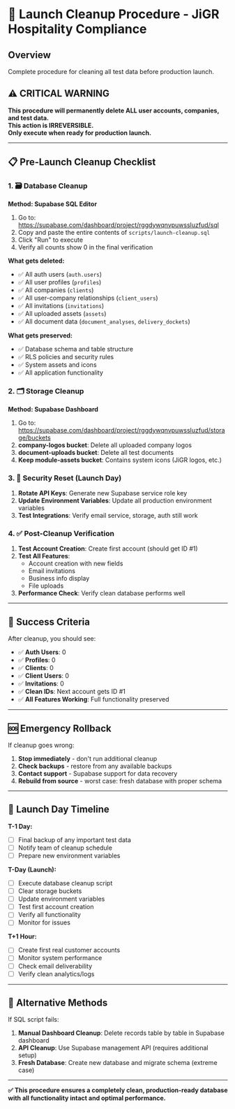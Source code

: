 # 🚀 Launch Cleanup Procedure - JiGR Hospitality Compliance

## Overview
Complete procedure for cleaning all test data before production launch.

## ⚠️ CRITICAL WARNING
**This procedure will permanently delete ALL user accounts, companies, and test data.**  
**This action is IRREVERSIBLE.**  
**Only execute when ready for production launch.**

---

## 📋 Pre-Launch Cleanup Checklist

### 1. 🗃️ Database Cleanup
**Method: Supabase SQL Editor**

1. Go to: https://supabase.com/dashboard/project/rggdywqnvpuwssluzfud/sql
2. Copy and paste the entire contents of `scripts/launch-cleanup.sql`
3. Click "Run" to execute
4. Verify all counts show 0 in the final verification

**What gets deleted:**
- ✅ All auth users (`auth.users`)
- ✅ All user profiles (`profiles`) 
- ✅ All companies (`clients`)
- ✅ All user-company relationships (`client_users`)
- ✅ All invitations (`invitations`)
- ✅ All uploaded assets (`assets`)
- ✅ All document data (`document_analyses`, `delivery_dockets`)

**What gets preserved:**
- ✅ Database schema and table structure
- ✅ RLS policies and security rules
- ✅ System assets and icons
- ✅ All application functionality

### 2. 🗂️ Storage Cleanup
**Method: Supabase Dashboard**

1. Go to: https://supabase.com/dashboard/project/rggdywqnvpuwssluzfud/storage/buckets
2. **company-logos bucket**: Delete all uploaded company logos
3. **document-uploads bucket**: Delete all test documents
4. **Keep module-assets bucket**: Contains system icons (JiGR logos, etc.)

### 3. 🔐 Security Reset (Launch Day)
1. **Rotate API Keys**: Generate new Supabase service role key
2. **Update Environment Variables**: Update all production environment variables
3. **Test Integrations**: Verify email service, storage, auth still work

### 4. ✅ Post-Cleanup Verification
1. **Test Account Creation**: Create first account (should get ID #1)
2. **Test All Features**: 
   - Account creation with new fields
   - Email invitations
   - Business info display
   - File uploads
3. **Performance Check**: Verify clean database performs well

---

## 🎯 Success Criteria

After cleanup, you should see:
- ✅ **Auth Users**: 0
- ✅ **Profiles**: 0  
- ✅ **Clients**: 0
- ✅ **Client Users**: 0
- ✅ **Invitations**: 0
- ✅ **Clean IDs**: Next account gets ID #1
- ✅ **All Features Working**: Full functionality preserved

---

## 🆘 Emergency Rollback

If cleanup goes wrong:
1. **Stop immediately** - don't run additional cleanup
2. **Check backups** - restore from any available backups
3. **Contact support** - Supabase support for data recovery
4. **Rebuild from source** - worst case: fresh database with proper schema

---

## 📅 Launch Day Timeline

**T-1 Day:**
- [ ] Final backup of any important test data
- [ ] Notify team of cleanup schedule
- [ ] Prepare new environment variables

**T-Day (Launch):**
- [ ] Execute database cleanup script
- [ ] Clear storage buckets
- [ ] Update environment variables  
- [ ] Test first account creation
- [ ] Verify all functionality
- [ ] Monitor for issues

**T+1 Hour:**
- [ ] Create first real customer accounts
- [ ] Monitor system performance
- [ ] Check email deliverability
- [ ] Verify clean analytics/logs

---

## 🔧 Alternative Methods

If SQL script fails:
1. **Manual Dashboard Cleanup**: Delete records table by table in Supabase dashboard
2. **API Cleanup**: Use Supabase management API (requires additional setup)
3. **Fresh Database**: Create new database and migrate schema (extreme case)

---

**✅ This procedure ensures a completely clean, production-ready database with all functionality intact and optimal performance.**